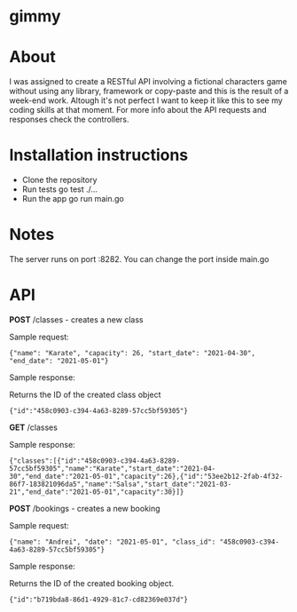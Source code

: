 # gimmy

# About

I was assigned to create a RESTful API involving a fictional characters game without using any library, framework or
copy-paste and this is the result of a week-end work. Altough it's not perfect I want to keep it like this to see my
coding skills at that moment. For more info about the API requests and responses check the controllers.

# Installation instructions

* Clone the repository
* Run tests go test ./...
* Run the app go run main.go

# Notes

The server runs on port :8282. You can change the port inside main.go

# API

**POST** /classes - creates a new class

Sample request:

```
{"name": "Karate", "capacity": 26, "start_date": "2021-04-30", "end_date": "2021-05-01"}
```

Sample response:

Returns the ID of the created class object

```
{"id":"458c0903-c394-4a63-8289-57cc5bf59305"}
```

**GET** /classes

Sample response:

```
{"classes":[{"id":"458c0903-c394-4a63-8289-57cc5bf59305","name":"Karate","start_date":"2021-04-30","end_date":"2021-05-01","capacity":26},{"id":"53ee2b12-2fab-4f32-86f7-183821096da5","name":"Salsa","start_date":"2021-03-21","end_date":"2021-05-01","capacity":30}]}
```

**POST** /bookings - creates a new booking

Sample request:

```
{"name": "Andrei", "date": "2021-05-01", "class_id": "458c0903-c394-4a63-8289-57cc5bf59305"}
```

Sample response:

Returns the ID of the created booking object.

```
{"id":"b719bda8-86d1-4929-81c7-cd82369e037d"}
```